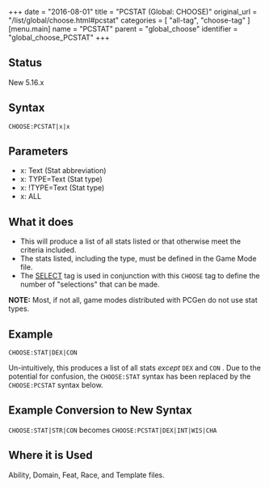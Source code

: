 +++
date = "2016-08-01"
title = "PCSTAT (Global: CHOOSE)"
original_url = "/list/global/choose.html#pcstat"
categories = [ "all-tag", "choose-tag" ]
[menu.main]
    name = "PCSTAT"
    parent = "global_choose"
    identifier = "global_choose_PCSTAT"
+++

## Status

New 5.16.x

## Syntax

`CHOOSE:PCSTAT|x|x`

## Parameters

-   x: Text (Stat abbreviation)
-   x: TYPE=Text (Stat type)
-   x: !TYPE=Text (Stat type)
-   x: ALL



What it does
------------

-   This will produce a list of all stats listed or that otherwise meet
    the criteria included.
-   The stats listed, including the type, must be defined in the Game
    Mode file.
-   The [SELECT](/list/global/other/select.html) tag is used in
    conjunction with this `CHOOSE` tag to define the number of
    "selections" that can be made.

**NOTE:** Most, if not all, game modes distributed with PCGen do not use
stat types.

Example
-------

`CHOOSE:STAT|DEX|CON`

Un-intuitively, this produces a list of all stats *except* `DEX` and
`CON` . Due to the potential for confusion, the `CHOOSE:STAT` syntax has
been replaced by the `CHOOSE:PCSTAT` syntax below.

Example Conversion to New Syntax
--------------------------------

`CHOOSE:STAT|STR|CON` becomes `CHOOSE:PCSTAT|DEX|INT|WIS|CHA`

Where it is Used
----------------

Ability, Domain, Feat, Race, and Template files.

